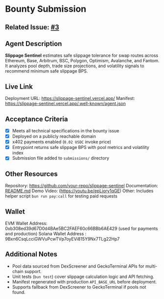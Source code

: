 
# Bounty Submission
## Related Issue: [#3](https://github.com/daydreamsai/agent-bounties/issues/3)
## Agent Description
**Slippage Sentinel** estimates safe slippage tolerance for swap routes across Ethereum, Base, Arbitrum, BSC, Polygon, Optimism, Avalanche, and Fantom. It analyzes pool depth, trade size projections, and volatility signals to recommend minimum safe slippage BPS.

## Live Link
Deployment URL: https://slippage-sentinel.vercel.app/ 
Manifest: https://slippage-sentinel.vercel.app/.well-known/agent.json

## Acceptance Criteria
* [x]  Meets all technical specifications in the bounty issue
* [x]  Deployed on a publicly reachable domain
* [x]  x402 payments enabled (`0.02 USDC` invoke price)
* [x]  Entrypoint returns safe slippage BPS with pool metrics and volatility index
* [x]  Submission file added to `submissions/` directory

## Other Resources
Repository: https://github.com/your-repo/slippage-sentinel 
Documentation: [README.md](https://github.com/basstimam/slippage-sentinel/blob/master/README.md) 
Demo Video: (https://youtu.be/epLjory1qGE) Other: Includes helper script `bun run pay:call` for testing paid requests

## Wallet
EVM Wallet Address: 0xb308ed39d67D0d4BAe5BC2FAEF60c66BBb6AE429 (used for payments and production)
Solana Wallet Address : 9Bxn6CsqLcciGWVuPcwTVp7oyEVi815Y9Nx7TLg22Hp7

## Additional Notes
* Pool data sourced from DexScreener and GeckoTerminal APIs for multi-chain support.
* Unit tests (`bun test`) cover slippage calculation logic and API fetching.
* Manifest regenerated with production `API_BASE_URL` before deployment.
* Supports fallback from DexScreener to GeckoTerminal if pools not found.